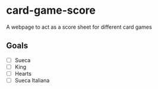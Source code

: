 # card-game-score
A webpage to act as a score sheet for different card games

## Goals
- [ ] Sueca
- [ ] King
- [ ] Hearts
- [ ] Sueca Italiana
